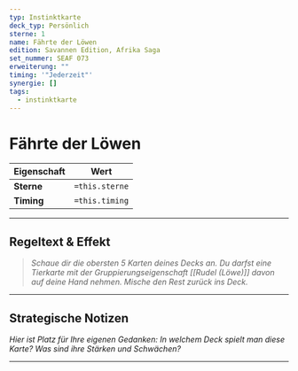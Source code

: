 ```yaml
---
typ: Instinktkarte
deck_typ: Persönlich
sterne: 1
name: Fährte der Löwen
edition: Savannen Edition, Afrika Saga
set_nummer: SEAF 073
erweiterung: ""
timing: '"Jederzeit"'
synergie: []
tags:
  - instinktkarte
---
```


# Fährte der Löwen

| Eigenschaft | Wert |
|---|---|
| **Sterne** | `=this.sterne` |
| **Timing** | `=this.timing` |

---
## Regeltext & Effekt

> *Schaue dir die obersten 5 Karten deines Decks an. Du darfst eine Tierkarte mit der Gruppierungseigenschaft [[Rudel (Löwe)]] davon auf deine Hand nehmen. Mische den Rest zurück ins Deck.*

---
## Strategische Notizen

*Hier ist Platz für Ihre eigenen Gedanken: In welchem Deck spielt man diese Karte? Was sind ihre Stärken und Schwächen?*

---
